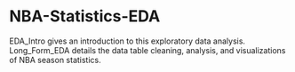 # NBA-Statistics-EDA

EDA_Intro gives an introduction to this exploratory data analysis. Long_Form_EDA details the data table cleaning, analysis, and visualizations of NBA season statistics.

